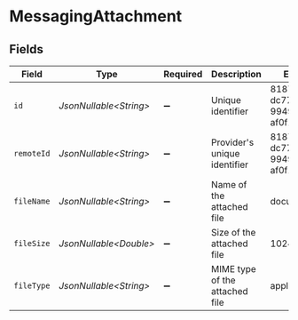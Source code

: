 # MessagingAttachment


## Fields

| Field                                | Type                                 | Required                             | Description                          | Example                              |
| ------------------------------------ | ------------------------------------ | ------------------------------------ | ------------------------------------ | ------------------------------------ |
| `id`                                 | *JsonNullable\<String>*              | :heavy_minus_sign:                   | Unique identifier                    | 8187e5da-dc77-475e-9949-af0f1fa4e4e3 |
| `remoteId`                           | *JsonNullable\<String>*              | :heavy_minus_sign:                   | Provider's unique identifier         | 8187e5da-dc77-475e-9949-af0f1fa4e4e3 |
| `fileName`                           | *JsonNullable\<String>*              | :heavy_minus_sign:                   | Name of the attached file            | document.pdf                         |
| `fileSize`                           | *JsonNullable\<Double>*              | :heavy_minus_sign:                   | Size of the attached file            | 1024                                 |
| `fileType`                           | *JsonNullable\<String>*              | :heavy_minus_sign:                   | MIME type of the attached file       | application/pdf                      |